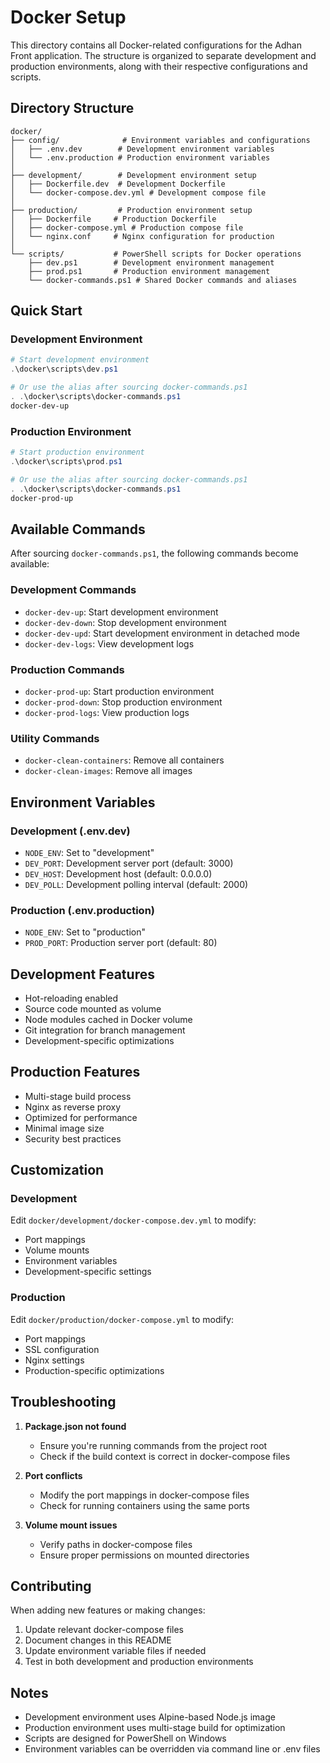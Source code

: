 # Docker Setup

This directory contains all Docker-related configurations for the Adhan Front application. The structure is organized to separate development and production environments, along with their respective configurations and scripts.

## Directory Structure

```
docker/
├── config/              # Environment variables and configurations
│   ├── .env.dev        # Development environment variables
│   └── .env.production # Production environment variables
│
├── development/        # Development environment setup
│   ├── Dockerfile.dev  # Development Dockerfile
│   └── docker-compose.dev.yml # Development compose file
│
├── production/         # Production environment setup
│   ├── Dockerfile     # Production Dockerfile
│   ├── docker-compose.yml # Production compose file
│   └── nginx.conf     # Nginx configuration for production
│
└── scripts/           # PowerShell scripts for Docker operations
    ├── dev.ps1        # Development environment management
    ├── prod.ps1       # Production environment management
    └── docker-commands.ps1 # Shared Docker commands and aliases
```

## Quick Start

### Development Environment

```powershell
# Start development environment
.\docker\scripts\dev.ps1

# Or use the alias after sourcing docker-commands.ps1
. .\docker\scripts\docker-commands.ps1
docker-dev-up
```

### Production Environment

```powershell
# Start production environment
.\docker\scripts\prod.ps1

# Or use the alias after sourcing docker-commands.ps1
. .\docker\scripts\docker-commands.ps1
docker-prod-up
```

## Available Commands

After sourcing `docker-commands.ps1`, the following commands become available:

### Development Commands
- `docker-dev-up`: Start development environment
- `docker-dev-down`: Stop development environment
- `docker-dev-upd`: Start development environment in detached mode
- `docker-dev-logs`: View development logs

### Production Commands
- `docker-prod-up`: Start production environment
- `docker-prod-down`: Stop production environment
- `docker-prod-logs`: View production logs

### Utility Commands
- `docker-clean-containers`: Remove all containers
- `docker-clean-images`: Remove all images

## Environment Variables

### Development (.env.dev)
- `NODE_ENV`: Set to "development"
- `DEV_PORT`: Development server port (default: 3000)
- `DEV_HOST`: Development host (default: 0.0.0.0)
- `DEV_POLL`: Development polling interval (default: 2000)

### Production (.env.production)
- `NODE_ENV`: Set to "production"
- `PROD_PORT`: Production server port (default: 80)

## Development Features

- Hot-reloading enabled
- Source code mounted as volume
- Node modules cached in Docker volume
- Git integration for branch management
- Development-specific optimizations

## Production Features

- Multi-stage build process
- Nginx as reverse proxy
- Optimized for performance
- Minimal image size
- Security best practices

## Customization

### Development
Edit `docker/development/docker-compose.dev.yml` to modify:
- Port mappings
- Volume mounts
- Environment variables
- Development-specific settings

### Production
Edit `docker/production/docker-compose.yml` to modify:
- Port mappings
- SSL configuration
- Nginx settings
- Production-specific optimizations

## Troubleshooting

1. **Package.json not found**
   - Ensure you're running commands from the project root
   - Check if the build context is correct in docker-compose files

2. **Port conflicts**
   - Modify the port mappings in docker-compose files
   - Check for running containers using the same ports

3. **Volume mount issues**
   - Verify paths in docker-compose files
   - Ensure proper permissions on mounted directories

## Contributing

When adding new features or making changes:
1. Update relevant docker-compose files
2. Document changes in this README
3. Update environment variable files if needed
4. Test in both development and production environments

## Notes

- Development environment uses Alpine-based Node.js image
- Production environment uses multi-stage build for optimization
- Scripts are designed for PowerShell on Windows
- Environment variables can be overridden via command line or .env files 